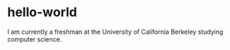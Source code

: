 # hello-world
I am currently a freshman at the University of California Berkeley studying computer science.
